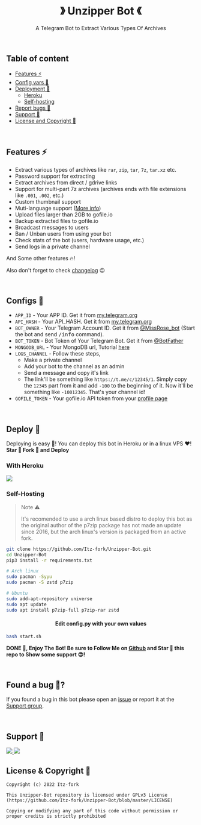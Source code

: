 <h1 align="center">》 Unzipper Bot 《</h1>

<p align="center">
  A Telegram Bot to Extract Various Types Of Archives
</p>

</br>


## Table of content
- [Features ⚡](#features-)
- [Config vars 📖](#configs-)
- [Deployment 👀](#deploy-)
  - [Heroku](#with-heroku)
  - [Self-hosting](#self-hosting)
- [Report bugs 🐞](#found-a-bug-)
- [Support 💙](#support-)
- [License and Copyright 👮](#license--copyright-)

</br>


## Features ⚡
- Extract various types of archives like `rar`, `zip`, `tar`, `7z`, `tar.xz` etc.
- Password support for extracting
- Extract archives from direct / gdrive links
- Support for multi-part 7z archives (archives ends with file extensions like `.001`, `.002`, etc.)
- Custom thumbnail support
- Muti-language support ([More info](https://github.com/WatchNowBot/Unzipper-Botr/unzipper/localization#readme))
- Upload files larger than 2GB to gofile.io
- Backup extracted files to gofile.io
- Broadcast messages to users
- Ban / Unban users from using your bot
- Check stats of the bot (users, hardware usage, etc.)
- Send logs in a private channel

And Some other features 🔥!

Also don't forget to check [changelog](CHANGELOG.md) 😉

</br>


## Configs 📖
- `APP_ID` - Your APP ID. Get it from [my.telegram.org](my.telegram.org)
- `API_HASH` - Your API_HASH. Get it from [my.telegram.org](my.telegram.org)
- `BOT_OWNER` - Your Telegram Account ID. Get it from [@MissRose_bot](https://t.me/MissRose_bot) (Start the bot and send <samp>/info</samp> command).
- `BOT_TOKEN` - Bot Token of Your Telegram Bot. Get it from [@BotFather](https://t.me/BotFather)
- `MONGODB_URL` - Your MongoDB url, Tutorial [here](https://www.youtube.com/watch?v=0aYrJTfYBHU)
- `LOGS_CHANNEL` - Follow these steps,
  - Make a private channel
  - Add your bot to the channel as an admin
  - Send a message and copy it's link
  - The link'll be something like `https://t.me/c/12345/1`. Simply copy the `12345` part from it and add `-100` to the beginning of it. Now it'll be something like `-10012345`. That's your channel id!
- `GOFILE_TOKEN` - Your gofile.io API token from your [profile page](https://gofile.io/myProfile)

</br>


## Deploy 👀
Deploying is easy 🤫! You can deploy this bot in Heroku or in a linux VPS ♥️! **Star 🌟 Fork 🍴 and Deploy**

### With Heroku
<a href="https://www.heroku.com/deploy?template=https://github.com/Itz-fork/Unzipper-Bot/tree/arch">
  <img src="https://www.herokucdn.com/deploy/button.svg">
</a>


### Self-Hosting
> Note ⚠️
> 
> It's recomended to use a arch linux based distro to deploy this bot as the original author of the p7zip package has not made an update since 2016, but the arch linux's version is packaged from an active fork.

```bash
git clone https://github.com/Itz-fork/Unzipper-Bot.git
cd Unzipper-Bot
pip3 install -r requirements.txt

# Arch linux
sudo pacman -Syyu
sudo pacman -S zstd p7zip

# Ubuntu
sudo add-apt-repository universe
sudo apt update
sudo apt install p7zip-full p7zip-rar zstd
```

<h4 align="center">Edit config.py with your own values</h4>

```bash
bash start.sh
```

**DONE 🥳, Enjoy The Bot! Be sure to Follow Me on [Github](https://github.com/Itz-fork) and Star 🌟 this repo to Show some support 😍!**

</br>


## Found a bug 🐞?
If you found a bug in this bot please open an [issue](https://github.com/Itz-fork/Unzipper-Bot/issues) or report it at the [Support group](#support).

</br>


## Support 💙
<a href="https://t.me/letswatchitnow">
  <img src="https://img.shields.io/badge/Updates_Channel-0a0a0a?style=for-the-badge&logo=telegram&logoColor=white">
</a>
<a href="https://t.me/letswatchitnow">
  <img src="https://img.shields.io/badge/Support_Group-0a0a0a?style=for-the-badge&logo=telegram&logoColor=white">
</a>

</br>


## License & Copyright 👮
```
Copyright (c) 2022 Itz-fork

This Unzipper-Bot repository is licensed under GPLv3 License (https://github.com/Itz-fork/Unzipper-Bot/blob/master/LICENSE)

Copying or modifying any part of this code without permission or proper credits is strictly prohibited
```
